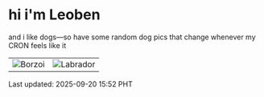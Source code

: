 # hi i'm Leoben

and i like dogs—so have some random dog pics that change whenever my CRON feels like it

|  |  |
|--------|----------|
| ![Borzoi](https://random-dog-vercel.vercel.app/api/random-borzoi?v=1758354769) | ![Labrador](https://random-dog-vercel.vercel.app/api/random-labrador?v=1758354769) |

Last updated: 2025-09-20 15:52 PHT
